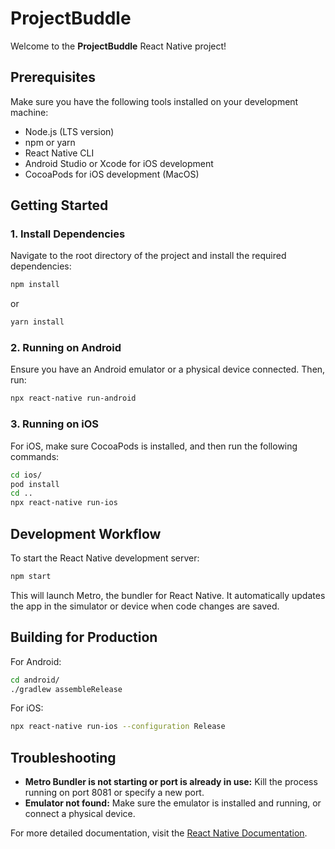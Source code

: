 # ProjectBuddle

Welcome to the **ProjectBuddle** React Native project!

## Prerequisites
Make sure you have the following tools installed on your development machine:
- Node.js (LTS version)
- npm or yarn
- React Native CLI
- Android Studio or Xcode for iOS development
- CocoaPods for iOS development (MacOS)

## Getting Started
### 1. Install Dependencies
Navigate to the root directory of the project and install the required dependencies:
```bash
npm install
```
or
```bash
yarn install
```
### 2. Running on Android
Ensure you have an Android emulator or a physical device connected. Then, run:
```bash
npx react-native run-android
```
### 3. Running on iOS
For iOS, make sure CocoaPods is installed, and then run the following commands:
```bash
cd ios/
pod install
cd ..
npx react-native run-ios
```

## Development Workflow
To start the React Native development server:
```bash
npm start
```
This will launch Metro, the bundler for React Native. It automatically updates the app in the simulator or device when code changes are saved.

## Building for Production
For Android:
```bash
cd android/
./gradlew assembleRelease
```
For iOS:
```bash
npx react-native run-ios --configuration Release
```

## Troubleshooting
- **Metro Bundler is not starting or port is already in use:** Kill the process running on port 8081 or specify a new port.
- **Emulator not found:** Make sure the emulator is installed and running, or connect a physical device.

For more detailed documentation, visit the [React Native Documentation](https://reactnative.dev/docs/getting-started).
